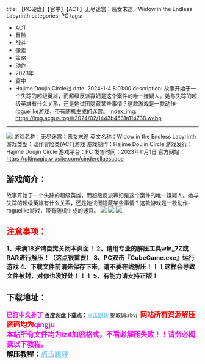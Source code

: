 title: 【PC硬盘】【官中】【ACT】无尽迷宫：恶女末途／Widow in the Endless Labyrinth
categories: PC
tags:
- ACT
- 冒险
- 战斗
- 像素
- 策略
- 动作
- 2023年
- 官中
- Hajime Doujin Circle社
date: 2024-1-4 8:01:00
description: 故事开始于一个失踪的超级英雄，而超级反派寡妇是这个案件的唯一嫌疑人。她与失踪的超级英雄有什么关系，还是她试图隐藏某些事情？这款游戏是一款动作-roguelike游戏，带有随机生成的迷宫。
index_img: https://img.acgus.top/i/2024/02/1443b4531a114738.webp
---
![](https://img.acgus.top/i/2024/02/1443b4531a114738.webp)
游戏名称：无尽迷宫：恶女末途
英文名称：Widow in the Endless Labyrinth
游戏类型：动作冒险类(ACT)游戏
游戏制作：Hajime Doujin Circle
游戏发行：Hajime Doujin Circle
游戏平台：PC
发售时间：2023年11月1日
官方网站：https://ultimagic.wixsite.com/cinderellaescape

## 游戏简介：
故事开始于一个失踪的超级英雄，而超级反派寡妇是这个案件的唯一嫌疑人。她与失踪的超级英雄有什么关系，还是她试图隐藏某些事情？这款游戏是一款动作-roguelike游戏，带有随机生成的迷宫。
![](https://img.acgus.top/i/2024/02/7b8e091e5b114747.webp)
![](https://img.acgus.top/i/2024/02/93712d77d6114744.webp)
![](https://img.acgus.top/i/2024/02/9fa36c1fb2114742.webp)







## <font color=#FF0000 >注意事项：</font>
<font size=3><b>1、未满18岁请自觉关闭本页面！
2、请用专业的解压工具win_7Z或RAR进行解压！（这点很重要）
3、PC双击『CubeGame.exe』运行游戏
4、下载文件前请先保存下来，请不要在线解压！！！这样会导致文件被封，对你也没好处！！！
5、有能力请支持正版！</b></font>

## 下载地址：
<font color=#FF00FF size=3><b>已打中文补丁</b></font>
<b>百度网盘下载点：</b><a href="https://pan.baidu.com/s/11_OPswIzt06sTq3fDnb_pw?pwd=rbvj" style="color: #87CEEB;"><b>点击跳转</b></a> 提取码:rbvj
<a style="padding: 0" href="https://post.qingju.org/AD/"><img style="max-width:100%" src="https://img.acgus.top/i/2024/07/478f689b8021d8d499ab43d21acf137a.gif" alt=""></a>
<b><font color=#FF0000 size=4>网站所有资源解压密码均为</b></font><b><font color=#FF00FF size=4>qingju</font><font color=#FF0000 ></font></b><br><b><font color=#FF00FF size=4>本站所有文件均为lz4加密格式，不看必解压失败！！请务必阅读以下教程。</b></font><br><b><font color=#000 size=4>解压教程：</b><a href="https://post.qingju.org/tutorial/000/" style="color: #87CEEB;"><b>点击跳转</b></a>